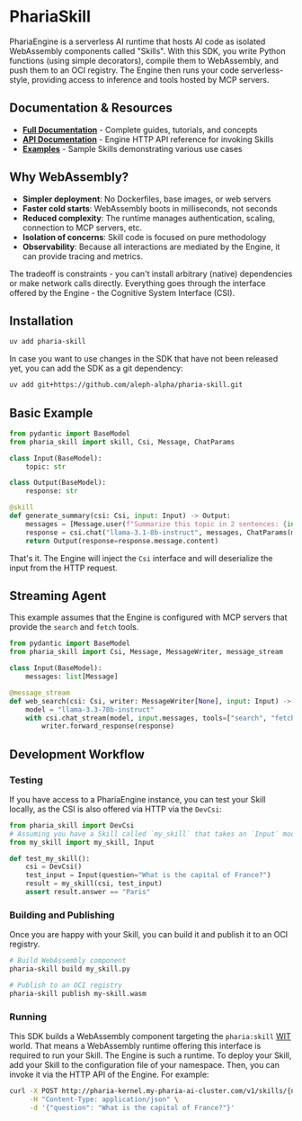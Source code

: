 # PhariaSkill

PhariaEngine is a serverless AI runtime that hosts AI code as isolated WebAssembly components called "Skills". With this SDK, you write Python functions (using simple decorators), compile them to WebAssembly, and push them to an OCI registry.
The Engine then runs your code serverless-style, providing access to inference and tools hosted by MCP servers.

## Documentation & Resources

- **[Full Documentation](https://pharia-skill.readthedocs.io/en/latest/)** - Complete guides, tutorials, and concepts
- **[API Documentation](https://pharia-kernel.product.pharia.com/api-docs)** - Engine HTTP API reference for invoking Skills
- **[Examples](examples/)** - Sample Skills demonstrating various use cases

## Why WebAssembly?

- **Simpler deployment**: No Dockerfiles, base images, or web servers
- **Faster cold starts**: WebAssembly boots in milliseconds, not seconds
- **Reduced complexity**: The runtime manages authentication, scaling, connection to MCP servers, etc.
- **Isolation of concerns**: Skill code is focused on pure methodology
- **Observability**: Because all interactions are mediated by the Engine, it can provide tracing and metrics.

The tradeoff is constraints - you can't install arbitrary (native) dependencies or make network calls directly.
Everything goes through the interface offered by the Engine - the Cognitive System Interface (CSI).

## Installation

```sh
uv add pharia-skill
```

In case you want to use changes in the SDK that have not been released yet, you can add the SDK as a git dependency:

```sh
uv add git+https://github.com/aleph-alpha/pharia-skill.git
```

## Basic Example

```python
from pydantic import BaseModel
from pharia_skill import skill, Csi, Message, ChatParams

class Input(BaseModel):
    topic: str

class Output(BaseModel):
    response: str

@skill
def generate_summary(csi: Csi, input: Input) -> Output:
    messages = [Message.user(f"Summarize this topic in 2 sentences: {input.topic}")]
    response = csi.chat("llama-3.1-8b-instruct", messages, ChatParams(max_tokens=100))
    return Output(response=response.message.content)
```

That's it. The Engine will inject the `Csi` interface and will deserialize the input from the HTTP request.

## Streaming Agent

This example assumes that the Engine is configured with MCP servers that provide the `search` and `fetch` tools.

```python
from pydantic import BaseModel
from pharia_skill import Csi, Message, MessageWriter, message_stream

class Input(BaseModel):
    messages: list[Message]

@message_stream
def web_search(csi: Csi, writer: MessageWriter[None], input: Input) -> None:
    model = "llama-3.3-70b-instruct"
    with csi.chat_stream(model, input.messages, tools=["search", "fetch"]) as response:
        writer.forward_response(response)
```

## Development Workflow

### Testing

If you have access to a PhariaEngine instance, you can test your Skill locally, as the CSI is also offered via HTTP via the `DevCsi`:

```python
from pharia_skill import DevCsi
# Assuming you have a Skill called `my_skill` that takes an `Input` model
from my_skill import my_skill, Input

def test_my_skill():
    csi = DevCsi()
    test_input = Input(question="What is the capital of France?")
    result = my_skill(csi, test_input)
    assert result.answer == "Paris"
```

### Building and Publishing

Once you are happy with your Skill, you can build it and publish it to an OCI registry.

```sh
# Build WebAssembly component
pharia-skill build my_skill.py

# Publish to an OCI registry
pharia-skill publish my-skill.wasm
```

### Running

This SDK builds a WebAssembly component targeting the `pharia:skill` [WIT](https://component-model.bytecodealliance.org/design/wit.html) world.
That means a WebAssembly runtime offering this interface is required to run your Skill. The Engine is such a runtime.
To deploy your Skill, add your Skill to the configuration file of your namespace.
Then, you can invoke it via the HTTP API of the Engine. For example:

```sh
curl -X POST http://pharia-kernel.my-pharia-ai-cluster.com/v1/skills/{namespace}/my-skill/run \
     -H "Content-Type: application/json" \
     -d '{"question": "What is the capital of France?"}'
```

